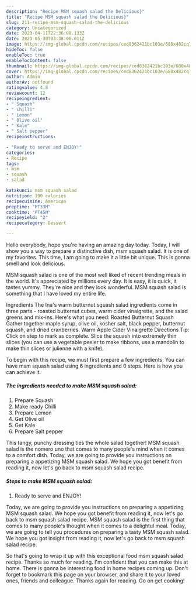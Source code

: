 ```yaml
---
description: "Recipe MSM squash salad the Delicious}"
title: "Recipe MSM squash salad the Delicious}"
slug: 211-recipe-msm-squash-salad-the-delicious
category: Uncategorized
date: 2023-04-11T22:36:08.133Z
date: 2023-05-30T03:38:06.011Z
image: https://img-global.cpcdn.com/recipes/ced8362421bc103e/680x482cq70/msm-squash-salad-recipe-main-photo.jpg
hideToc: false
enableToc: true
enableTocContent: false
thumbnail: https://img-global.cpcdn.com/recipes/ced8362421bc103e/680x482cq70/msm-squash-salad-recipe-main-photo.jpg
cover: https://img-global.cpcdn.com/recipes/ced8362421bc103e/680x482cq70/msm-squash-salad-recipe-main-photo.jpg
author: Admin
authorAv: notfound
ratingvalue: 4.8
reviewcount: 12
recipeingredient:
- " Squash"
- " Chilli"
- " Lemon"
- " Olive oil"
- " Kale"
- " Salt pepper"
recipeinstructions:

- "Ready to serve and ENJOY!"
categories:
- Recipe
tags:
- msm
- squash
- salad

katakunci: msm squash salad 
nutrition: 190 calories
recipecuisine: American
preptime: "PT33M"
cooktime: "PT45M"
recipeyield: "2"
recipecategory: Dessert

---
```



Hello everybody, hope you're having an amazing day today. Today, I will show you a way to prepare a distinctive dish, msm squash salad. It is one of my favorites. This time, I am going to make it a little bit unique. This is gonna smell and look delicious.

MSM squash salad is one of the most well liked of recent trending meals in the world. It's appreciated by millions every day. It is easy, it is quick, it tastes yummy. They're nice and they look wonderful. MSM squash salad is something that I have loved my entire life.

Ingredients The Ina&#39;s warm butternut squash salad ingredients come in three parts - roasted butternut cubes, warm cider vinaigrette, and the salad greens and mix-ins. Here&#39;s what you need: Roasted Butternut Squash Gather together maple syrup, olive oil, kosher salt, black pepper, butternut squash, and dried cranberries. Warm Apple Cider Vinaigrette Directions Tip: Click on step to mark as complete. Slice the squash into extremely thin slices (you can use a vegetable peeler to make ribbons, use a mandolin to make thin slices or julienne with a knife).


To begin with this recipe, we must first prepare a few ingredients. You can have msm squash salad using 6 ingredients and 0 steps. Here is how you can achieve it.

<!--inarticleads1-->

##### The ingredients needed to make MSM squash salad:

1. Prepare  Squash
1. Make ready  Chilli
1. Prepare  Lemon
1. Get  Olive oil
1. Get  Kale
1. Prepare  Salt pepper


This tangy, punchy dressing ties the whole salad together! MSM squash salad is the nomero uno that comes to many people&#39;s mind when it comes to a comfort dish. Today, we are going to provide you instructions on preparing a appetizing MSM squash salad. We hope you got benefit from reading it, now let&#39;s go back to msm squash salad recipe. 

<!--inarticleads2-->

##### Steps to make MSM squash salad:


1. Ready to serve and ENJOY!

Today, we are going to provide you instructions on preparing a appetizing MSM squash salad. We hope you got benefit from reading it, now let&#39;s go back to msm squash salad recipe. MSM squash salad is the first thing that comes to many people&#39;s thought when it comes to a delightul meal. Today, we are going to tell you procedures on preparing a tasty MSM squash salad. We hope you got insight from reading it, now let&#39;s go back to msm squash salad recipe. 

So that's going to wrap it up with this exceptional food msm squash salad recipe. Thanks so much for reading. I'm confident that you can make this at home. There is gonna be interesting food in home recipes coming up. Don't forget to bookmark this page on your browser, and share it to your loved ones, friends and colleague. Thanks again for reading. Go on get cooking!
